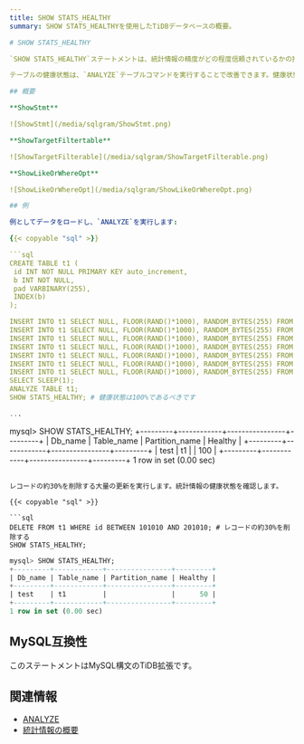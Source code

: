 ```yaml
---
title: SHOW STATS_HEALTHY
summary: SHOW STATS_HEALTHYを使用したTiDBデータベースの概要。

# SHOW STATS_HEALTHY

`SHOW STATS_HEALTHY`ステートメントは、統計情報の精度がどの程度信頼されているかの推定値を表示します。パーセンテージが低い健康状態のテーブルは、最適でないクエリ実行計画を生成する可能性があります。

テーブルの健康状態は、`ANALYZE`テーブルコマンドを実行することで改善できます。健康状態が[`tidb_auto_analyze_ratio`](/system-variables.md#tidb_auto_analyze_ratio)のしきい値以下になると、`ANALYZE`は自動的に実行されます。

## 概要

**ShowStmt**

![ShowStmt](/media/sqlgram/ShowStmt.png)

**ShowTargetFiltertable**

![ShowTargetFilterable](/media/sqlgram/ShowTargetFilterable.png)

**ShowLikeOrWhereOpt**

![ShowLikeOrWhereOpt](/media/sqlgram/ShowLikeOrWhereOpt.png)

## 例

例としてデータをロードし、`ANALYZE`を実行します:

{{< copyable "sql" >}}

```sql
CREATE TABLE t1 (
 id INT NOT NULL PRIMARY KEY auto_increment,
 b INT NOT NULL,
 pad VARBINARY(255),
 INDEX(b)
);

INSERT INTO t1 SELECT NULL, FLOOR(RAND()*1000), RANDOM_BYTES(255) FROM dual;
INSERT INTO t1 SELECT NULL, FLOOR(RAND()*1000), RANDOM_BYTES(255) FROM t1 a JOIN t1 b JOIN t1 c LIMIT 100000;
INSERT INTO t1 SELECT NULL, FLOOR(RAND()*1000), RANDOM_BYTES(255) FROM t1 a JOIN t1 b JOIN t1 c LIMIT 100000;
INSERT INTO t1 SELECT NULL, FLOOR(RAND()*1000), RANDOM_BYTES(255) FROM t1 a JOIN t1 b JOIN t1 c LIMIT 100000;
INSERT INTO t1 SELECT NULL, FLOOR(RAND()*1000), RANDOM_BYTES(255) FROM t1 a JOIN t1 b JOIN t1 c LIMIT 100000;
INSERT INTO t1 SELECT NULL, FLOOR(RAND()*1000), RANDOM_BYTES(255) FROM t1 a JOIN t1 b JOIN t1 c LIMIT 100000;
INSERT INTO t1 SELECT NULL, FLOOR(RAND()*1000), RANDOM_BYTES(255) FROM t1 a JOIN t1 b JOIN t1 c LIMIT 100000;
SELECT SLEEP(1);
ANALYZE TABLE t1;
SHOW STATS_HEALTHY; # 健康状態は100%であるべきです
```

```sql
...
```

mysql> SHOW STATS_HEALTHY;
+---------+------------+----------------+---------+
| Db_name | Table_name | Partition_name | Healthy |
+---------+------------+----------------+---------+
| test    | t1         |                |     100 |
+---------+------------+----------------+---------+
1 row in set (0.00 sec)
```

レコードの約30%を削除する大量の更新を実行します。統計情報の健康状態を確認します。

{{< copyable "sql" >}}

```sql
DELETE FROM t1 WHERE id BETWEEN 101010 AND 201010; # レコードの約30%を削除する
SHOW STATS_HEALTHY; 
```

```sql
mysql> SHOW STATS_HEALTHY;
+---------+------------+----------------+---------+
| Db_name | Table_name | Partition_name | Healthy |
+---------+------------+----------------+---------+
| test    | t1         |                |      50 |
+---------+------------+----------------+---------+
1 row in set (0.00 sec)
```

## MySQL互換性

このステートメントはMySQL構文のTiDB拡張です。

## 関連情報

* [ANALYZE](/sql-statements/sql-statement-analyze-table.md)
* [統計情報の概要](/statistics.md)